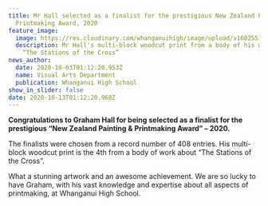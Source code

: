 ```yaml
---
title: Mr Hall selected as a finalist for the prestigious New Zealand Painting &
  Printmaking Award, 2020
feature_image:
  image: https://res.cloudinary.com/whanganuihigh/image/upload/v1602551559/News/Graham_Hall_for_being_selected_as_a_finalist_for_the_prestigious_New_Zealand_Painting_Printmaking_Award.jpg
  description: Mr Hall's multi-block woodcut print from a body of his work about
    “The Stations of the Cross”
news_author:
  date: 2020-10-03T01:12:20.953Z
  name: Visual Arts Department
  publication: Whanganui High School
show_in_slider: false
date: 2020-10-13T01:12:20.968Z
---
```

**Congratulations to Graham Hall for being selected as a finalist for  the prestigious “New Zealand Painting & Printmaking Award” – 2020.**

The finalists were chosen from a record number of 408 entries. His multi-block woodcut print is the 4th from a body of work about “The Stations of the Cross”.

What a stunning artwork and an awesome achievement. We are so lucky to have Graham, with his vast knowledge and expertise about all aspects of printmaking, at Whanganui High School.